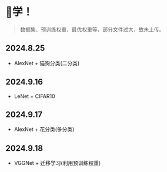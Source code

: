 # 🫵学！

> 数据集、预训练权重、最优权重等，部分文件过大，故未上传。

## 2024.8.25

- AlexNet + 猫狗分类(二分类)

## 2024.9.16

- LeNet + CIFAR10

## 2024.9.17

- AlexNet + 花分类(多分类)

## 2024.9.18

- VGGNet + 迁移学习(利用预训练权重)
